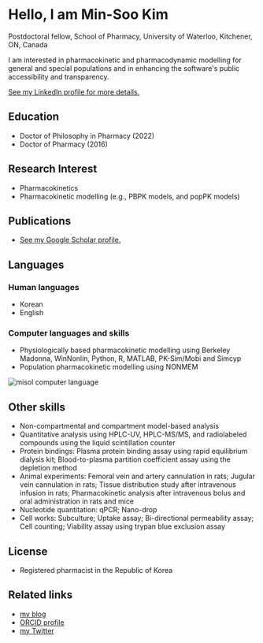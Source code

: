 # Hello, I am Min-Soo Kim
Postdoctoral fellow, School of Pharmacy, University of Waterloo, Kitchener, ON, Canada

I am interested in pharmacokinetic and pharmacodynamic modelling for general and special populations and in enhancing the software's public accessibility and transparency.

[See my LinkedIn profile for more details.](www.linkedin.com/in/misolkr)

## Education
- Doctor of Philosophy in Pharmacy (2022)
- Doctor of Pharmacy (2016)

## Research Interest
- Pharmacokinetics
- Pharmacokinetic modelling (e.g., PBPK models, and popPK models)

## Publications
- [See my Google Scholar profile.](https://scholar.google.com/citations?user=i6GIMsoAAAAJ&hl=en)

## Languages
### Human languages
- Korean
- English
### Computer languages and skills
-	Physiologically based pharmacokinetic modelling using Berkeley Madonna, WinNonlin, Python, R, MATLAB, PK-Sim/Mobi and Simcyp
-	Population pharmacokinetic modelling using NONMEM
<img src="https://github-readme-stats.vercel.app/api/top-langs?username=misol&show_icons=true&locale=en&layout=compact" alt="misol computer language" />

## Other skills
-	Non-compartmental and compartment model-based analysis
-	Quantitative analysis using HPLC-UV, HPLC-MS/MS, and radiolabeled compounds using the liquid scintillation counter
-	Protein bindings: Plasma protein binding assay using rapid equilibrium dialysis kit; Blood-to-plasma partition coefficient assay using the depletion method
-	Animal experiments: Femoral vein and artery cannulation in rats; Jugular vein cannulation in rats; Tissue distribution study after intravenous infusion in rats; Pharmacokinetic analysis after intravenous bolus and oral administration in rats and mice
-	Nucleotide quantitation: qPCR; Nano-drop
-	Cell works: Subculture; Uptake assay; Bi-directional permeability assay; Cell counting; Viability assay using trypan blue exclusion assay

## License
- Registered pharmacist in the Republic of Korea

## Related links
- [my blog](https://misol.kr/)
- [ORCID profile](https://orcid.org/0000-0001-9229-4701)
- [my Twitter](https://x.com/misol_kr)

